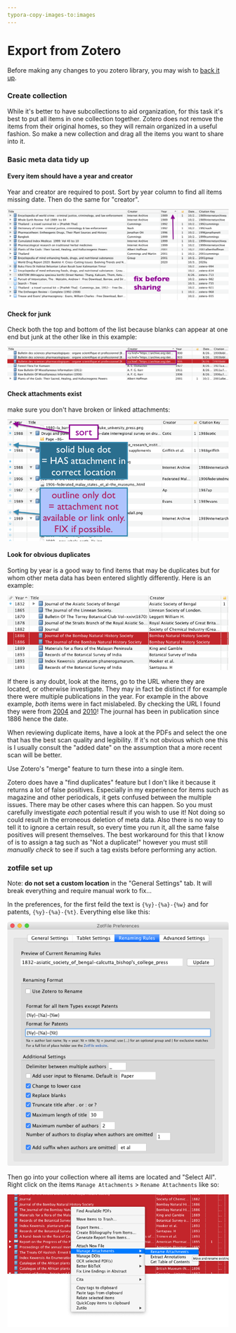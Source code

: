 ```yaml
---
typora-copy-images-to:images
---
```


# Export from Zotero

Before making any changes to you zotero library, you may wish to [back it up](https://libguides.northwestern.edu/zotero/backups). 

### Create collection

While it's better to have subcollections to aid organization, for this task it's best to put all items in one collection together. Zotero does not remove the items from their original homes, so they will remain organized in  a useful fashion. So make a new collection and drag all the items you want to share into it. 

### Basic meta data tidy up

#### Every item should have a year and creator

Year and creator are required to post. Sort by year column to find all items missing date. Then do the same for "creator".

![image-20211121194615475](images/image-20211121194615475.png)

#### Check for junk

Check both the top and bottom of the list because blanks can appear at one end but junk at the other like in this example:

![image-20211121201252634](images/image-20211121201252634.png)

#### Check attachments exist

make sure you don't have broken or linked attachments:

![image-20211121212644244](images/image-20211121212644244.png)

#### Look for obvious duplicates

Sorting by year is a good way to find items that may be duplicates but for whom other meta data has been entered slightly differently. Here is an example:

![image-20211121215000308](images/image-20211121215000308.png)

If there is any doubt, look at the items, go to the URL where they are located, or otherwise investigate. They may in fact be distinct if for example there were multiple publications in the year. For example in the above example, *both* items were in fact mislabeled. By checking the URL I found they were from [2004](https://archive.org/details/journalofbomba1012004bomb) and [2010](https://archive.org/details/journalofbombayn1072bomb)! The journal has been in publication since 1886 hence the date. 

When reviewing duplicate items, have a look at the PDFs and select the one that has the best scan quality and legibility. If it's not obvious which one this is I usually consult the "added date" on the assumption that a more recent scan will be better. 

Use Zotero's "merge" feature to turn these into a single item.

Zotero does have a "find duplicates" feature but I don't like it because it returns a lot of false positives. Especially in my experience for items such as magazine and other periodicals, it gets confused between the multiple issues. There may be other cases where this can happen. So you must carefully investigate *each* potential result if you wish to use it! Not doing so could result in the erroneous deletion of meta data. Also there is no way to tell it to ignore a certain result, so every time you run it, all the same false positives will present themselves. The best workaround for this that I know of is to assign a tag such as "Not a duplicate!" however you must still *manually check* to see if such a tag exists before performing any action. 















### zotfile set up

Note: **do not set a custom location** in the "General Settings" tab. It will break everything and require manual work to fix...

In the preferences, for the first feild the text is `{%y}-{%a}-{%w}` and for patents, `{%y}-{%a}-{%t}`. Everything else like this:

![image-20211121191100591](images/image-20211121191100591.png)

Then go into your collection where all items are located and "Select All". Right click on the items `Manage Attachments` > `Rename Attachments` like so:

![image-20211121191530852](images/image-20211121191530852.png)



























